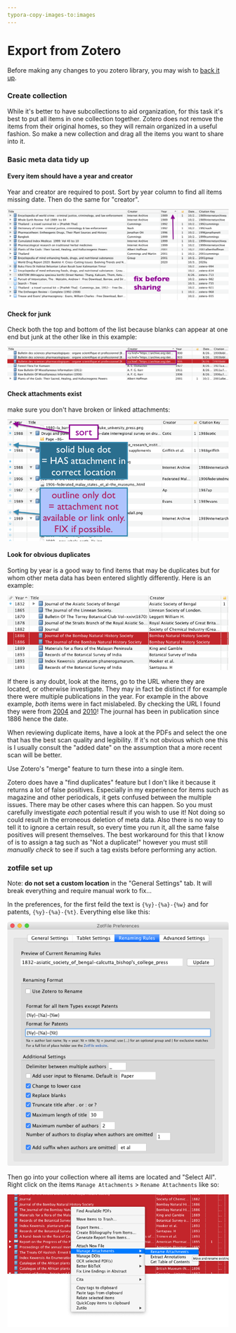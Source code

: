 ```yaml
---
typora-copy-images-to:images
---
```


# Export from Zotero

Before making any changes to you zotero library, you may wish to [back it up](https://libguides.northwestern.edu/zotero/backups). 

### Create collection

While it's better to have subcollections to aid organization, for this task it's best to put all items in one collection together. Zotero does not remove the items from their original homes, so they will remain organized in  a useful fashion. So make a new collection and drag all the items you want to share into it. 

### Basic meta data tidy up

#### Every item should have a year and creator

Year and creator are required to post. Sort by year column to find all items missing date. Then do the same for "creator".

![image-20211121194615475](images/image-20211121194615475.png)

#### Check for junk

Check both the top and bottom of the list because blanks can appear at one end but junk at the other like in this example:

![image-20211121201252634](images/image-20211121201252634.png)

#### Check attachments exist

make sure you don't have broken or linked attachments:

![image-20211121212644244](images/image-20211121212644244.png)

#### Look for obvious duplicates

Sorting by year is a good way to find items that may be duplicates but for whom other meta data has been entered slightly differently. Here is an example:

![image-20211121215000308](images/image-20211121215000308.png)

If there is any doubt, look at the items, go to the URL where they are located, or otherwise investigate. They may in fact be distinct if for example there were multiple publications in the year. For example in the above example, *both* items were in fact mislabeled. By checking the URL I found they were from [2004](https://archive.org/details/journalofbomba1012004bomb) and [2010](https://archive.org/details/journalofbombayn1072bomb)! The journal has been in publication since 1886 hence the date. 

When reviewing duplicate items, have a look at the PDFs and select the one that has the best scan quality and legibility. If it's not obvious which one this is I usually consult the "added date" on the assumption that a more recent scan will be better. 

Use Zotero's "merge" feature to turn these into a single item.

Zotero does have a "find duplicates" feature but I don't like it because it returns a lot of false positives. Especially in my experience for items such as magazine and other periodicals, it gets confused between the multiple issues. There may be other cases where this can happen. So you must carefully investigate *each* potential result if you wish to use it! Not doing so could result in the erroneous deletion of meta data. Also there is no way to tell it to ignore a certain result, so every time you run it, all the same false positives will present themselves. The best workaround for this that I know of is to assign a tag such as "Not a duplicate!" however you must still *manually check* to see if such a tag exists before performing any action. 















### zotfile set up

Note: **do not set a custom location** in the "General Settings" tab. It will break everything and require manual work to fix...

In the preferences, for the first feild the text is `{%y}-{%a}-{%w}` and for patents, `{%y}-{%a}-{%t}`. Everything else like this:

![image-20211121191100591](images/image-20211121191100591.png)

Then go into your collection where all items are located and "Select All". Right click on the items `Manage Attachments` > `Rename Attachments` like so:

![image-20211121191530852](images/image-20211121191530852.png)



























